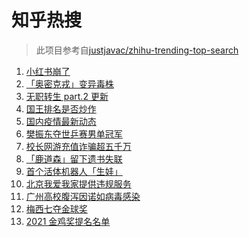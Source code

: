 # 知乎热搜

> 此项目参考自[justjavac/zhihu-trending-top-search](https://github.com/justjavac/zhihu-trending-top-search/blob/main/utils.ts)

<!-- BEGIN -->
  <!-- 最后更新时间:Tue Nov 30 2021 09:09:32 GMT+0000 (Coordinated Universal Time) -->
  1. [小红书崩了](https://www.zhihu.com/search?q=小红书崩了)
1. [「奥密克戎」变异毒株](https://www.zhihu.com/search?q=奥密克戎)
1. [无职转生 part.2 更新](https://www.zhihu.com/search?q=无职转生)
1. [国王排名是否炒作](https://www.zhihu.com/search?q=国王排名)
1. [国内疫情最新动态](https://www.zhihu.com/search?q=疫情)
1. [樊振东夺世乒赛男单冠军](https://www.zhihu.com/search?q=樊振东)
1. [校长网游充值诈骗超五千万](https://www.zhihu.com/search?q=网游充值)
1. [「鹿道森」留下遗书失联](https://www.zhihu.com/search?q=鹿道森)
1. [首个活体机器人「生娃」](https://www.zhihu.com/search?q=活体机器人)
1. [北京我爱我家提供违规服务](https://www.zhihu.com/search?q=我爱我家)
1. [广州高校腹泻因诺如病毒感染](https://www.zhihu.com/search?q=诺如病毒)
1. [梅西七夺金球奖](https://www.zhihu.com/search?q=梅西)
1. [2021 金鸡奖提名名单](https://www.zhihu.com/search?q=金鸡奖)
  <!-- END -->